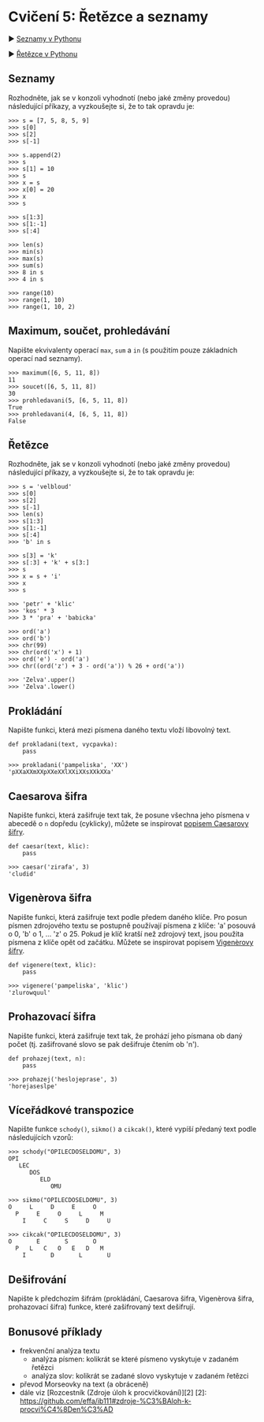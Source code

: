 # Cvičení 5: Řetězce a seznamy

▶ [Seznamy v Pythonu](https://developers.google.com/edu/python/lists)

▶ [Řetězce v Pythonu](https://developers.google.com/edu/python/strings)

## Seznamy

Rozhodněte, jak se v konzoli vyhodnotí (nebo jaké změny provedou) následující
příkazy, a vyzkoušejte si, že to tak opravdu je:

    >>> s = [7, 5, 8, 5, 9]
    >>> s[0]
    >>> s[2]
    >>> s[-1]

    >>> s.append(2)
    >>> s
    >>> s[1] = 10
    >>> s
    >>> x = s
    >>> x[0] = 20
    >>> x
    >>> s

    >>> s[1:3]
    >>> s[1:-1]
    >>> s[:4]

    >>> len(s)
    >>> min(s)
    >>> max(s)
    >>> sum(s)
    >>> 8 in s
    >>> 4 in s

    >>> range(10)
    >>> range(1, 10)
    >>> range(1, 10, 2)

## Maximum, součet, prohledávání

Napište ekvivalenty operací `max`, `sum` a `in` (s použitím pouze
základních operací nad seznamy).

    >>> maximum([6, 5, 11, 8])
    11
    >>> soucet([6, 5, 11, 8])
    30
    >>> prohledavani(5, [6, 5, 11, 8])
    True
    >>> prohledavani(4, [6, 5, 11, 8])
    False

## Řetězce

Rozhodněte, jak se v konzoli vyhodnotí (nebo jaké změny provedou) následující
příkazy, a vyzkoušejte si, že to tak opravdu je:

    >>> s = 'velbloud'
    >>> s[0]
    >>> s[2]
    >>> s[-1]
    >>> len(s)
    >>> s[1:3]
    >>> s[1:-1]
    >>> s[:4]
    >>> 'b' in s

    >>> s[3] = 'k'
    >>> s[:3] + 'k' + s[3:]
    >>> s
    >>> x = s + 'i'
    >>> x
    >>> s

    >>> 'petr' + 'klic'
    >>> 'kos' * 3
    >>> 3 * 'pra' + 'babicka'

    >>> ord('a')
    >>> ord('b')
    >>> chr(99)
    >>> chr(ord('x') + 1)
    >>> ord('e') - ord('a')
    >>> chr((ord('z') + 3 - ord('a')) % 26 + ord('a'))

    >>> 'Zelva'.upper()
    >>> 'Zelva'.lower()

## Prokládání

Napište funkci, která mezi písmena daného textu vloží libovolný text.

    def prokladani(text, vycpavka):
        pass

    >>> prokladani('pampeliska', 'XX')
    'pXXaXXmXXpXXeXXlXXiXXsXXkXXa'

## Caesarova šifra

Napište funkci, která zašifruje text tak, že posune všechna jeho písmena v abecedě o `n` dopředu
(cyklicky), můžete se inspirovat [popisem Caesarovy šifry](http://cs.wikipedia.org/wiki/Caesarova_%C5%A1ifra).

    def caesar(text, klic):
        pass

    >>> caesar('zirafa', 3)
    'cludid'

## Vigenèrova šifra

Napište funkci, která zašifruje text podle předem daného klíče. Pro posun písmen zdrojového textu
se postupně používají písmena z klíče: 'a' posouvá o 0, 'b' o 1, ... 'z' o 25.  Pokud je klíč kratší než zdrojový text, jsou použita písmena
z klíče opět od začátku. Můžete se inspirovat popisem [Vigenèrovy šifry](http://cs.wikipedia.org/wiki/Vigen%C3%A8rova_%C5%A1ifra).

    def vigenere(text, klic):
        pass

    >>> vigenere('pampeliska', 'klic')
    'zlurowquul'


## Prohazovací šifra

Napište funkci, která zašifruje text tak, že prohází jeho písmana ob daný počet
(tj. zašifrované slovo se pak dešifruje čtením ob 'n').

    def prohazej(text, n):
        pass

    >>> prohazej('heslojeprase', 3)
    'horejaseslpe'


## Víceřádkové transpozice

Napište funkce `schody()`, `sikmo()` a `cikcak()`, které vypíší předaný text
podle následujících vzorů:

    >>> schody("OPILECDOSELDOMU", 3)
    OPI
       LEC
          DOS
             ELD
                OMU

    >>> sikmo("OPILECDOSELDOMU", 3)
    O     L     D     E     O
      P     E     O     L     M
        I     C     S     D     U

    >>> cikcak("OPILECDOSELDOMU", 3)
    O       E       S       O
      P   L   C   O   E   D   M
        I       D       L       U

## Dešifrování

Napište k předchozím šifrám (prokládání, Caesarova šifra, Vigenèrova šifra,
prohazovací šifra) funkce, které zašifrovaný text dešifrují.


## Bonusové příklady

* frekvenční analýza textu
  - analýza písmen: kolikrát se které písmeno vyskytuje v zadaném řetězci
  - analýza slov: kolikrát se zadané slovo vyskytuje v zadaném řetězci
* převod Morseovky na text (a obráceně)
* dále viz [Rozcestník (Zdroje úloh k procvičkování)][2]
[2]: https://github.com/effa/ib111#zdroje-%C3%BAloh-k-procvi%C4%8Den%C3%AD

